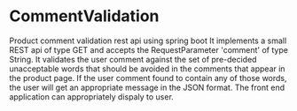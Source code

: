 # CommentValidation
Product comment validation rest api using spring boot
It implements a small REST api of type GET and accepts the RequestParameter 'comment' of type String. It validates the user comment against the set of pre-decided unacceptable words that should be avoided in the comments that appear in the product page. If the user comment found to contain any of those words, the user will get an appropriate message in the JSON format. The front end application can appropriately dispaly to user.

